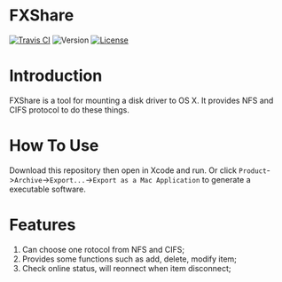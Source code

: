 # FXShare
[![Travis CI](https://travis-ci.org/Zeacone/FXShare.svg?branch=master)](https://travis-ci.org/Zeacone/FXShare)
![Version](https://img.shields.io/badge/Version-0.1.0-green.svg)
[![License](https://img.shields.io/apm/l/vim-mode.svg)](https://github.com/Zeacone/FXShare/blob/master/LICENSE)
# Introduction
FXShare is a tool for mounting a disk driver to OS X. It provides NFS and CIFS protocol to do these things.

# How To Use
Download this repository then open in Xcode and run. Or click `Product`->`Archive`->`Export...`->`Export as a Mac Application` to generate a executable software.

# Features
1. Can choose one rotocol from NFS and CIFS;
2. Provides some functions such as add, delete, modify item;
3. Check online status, will reonnect when item disconnect;
